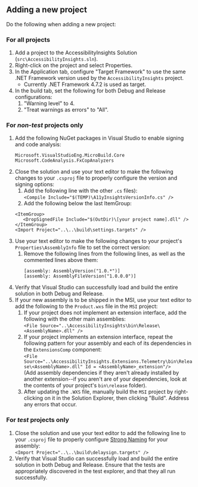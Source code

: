 ﻿## Adding a new project
Do the following when adding a new project:

### For all projects
1. Add a project to the AccessibilityInsights Solution (`src\AccessibilityInsights.sln`).
2. Right-click on the project and select Properties.
2. In the Application tab, configure "Target Framework" to use the same .NET Framework version used by the `AccessibilityInsights` project.
   - Currently .NET Framework 4.7.2 is used as target. 
3. In the build tab, set the following for both Debug and Release configurations:
   1. "Warning level" to 4.
   2. "Treat warnings as errors" to "All".

### For *non-test* projects only
1. Add the following NuGet packages in Visual Studio to enable signing and code analysis:
   ```
   Microsoft.VisualStudioEng.MicroBuild.Core
   Microsoft.CodeAnalysis.FxCopAnalyzers
   ```
2. Close the solution and use your text editor to make the following changes to your `.csproj` file to properly configure the version and signing options:
   1. Add the following line with the other `.cs` files):<br>
   `<Compile Include="$(TEMP)\A11yInsightsVersionInfo.cs" />`
   2. Add the following below the last ItemGroup:<br>
   ```
   <ItemGroup>
      <DropSignedFile Include="$(OutDir)\[your project name].dll" />
   </ItemGroup>
   <Import Project="..\..\build\settings.targets" />
   ```
3. Use your text editor to make the following changes to your project's `Properties\AssemblyInfo` file to set the correct version:
   1. Remove the following lines from the following lines, as well as the commented lines above them: <br>
      ```
      [assembly: AssemblyVersion("1.0.*")]
      [assembly: AssemblyFileVersion("1.0.0.0")]
      ```
4. Verify that Visual Studio can successfully load and build the entire solution in both Debug and Release.
5. If your new assembly is to be shipped in the MSI, use your text editor to add the following to the `Product.wxs` file in the `MSI` project:
   1. If your project does not implement an extension interface, add the following with the other main assemblies:<br>
   `<File Source="..\AccessibilityInsights\bin\Release\<AssemblyName>.dll" />`
   2. If your project implements an extension interface, repeat the following pattern for your assembly and each of its dependencies in the `ExtensionsComp` component:<br>
   `<File Source="..\AccessibilityInsights.Extensions.Telemetry\bin\Release\<AssemblyName>.dll" Id = <AssemblyName>_extension"/>`<br>
   (Add assembly dependencies if they aren't already installed by another extension--if you aren't are of your dependencies, look at the contents of your project's `bin\release` folder).
   3. After updating the `.WXS` file, manually build the `MSI` project by right-clicking on it in the Solution Explorer, then clicking "Build". Address any errors that occur.

### For *test* projects only
1. Close the solution and use your text editor to add the following line to your `.csproj` file to properly configure [Strong Naming](https://docs.microsoft.com/en-us/dotnet/framework/app-domains/strong-named-assemblies) for your assembly:<br>
   `<Import Project="..\..\build\delaysign.targets" />`
2. Verify that Visual Studio can successfully load and build the entire solution in both Debug and Release. Ensure that the tests are appropriately discovered in the test explorer, and that they all run successfully.